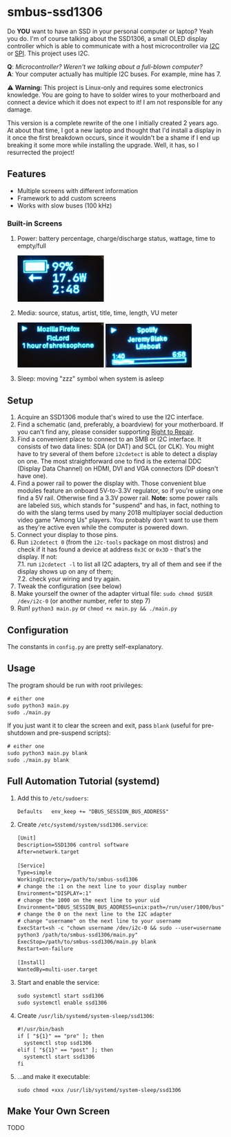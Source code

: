 # smbus-ssd1306
Do **YOU** want to have an SSD in your personal computer or laptop? Yeah you do.
I'm of course talking about the SSD1306, a small OLED display controller which
is able to communicate with a host microcontroller via
[I2C](https://en.wikipedia.org/wiki/I%C2%B2C) or
[SPI](https://en.wikipedia.org/wiki/Serial_Peripheral_Interface). This project
uses I2C.

**Q**: _Microcontroller? Weren't we talking about a full-blown computer?_\
**A**: Your computer actually has multiple I2C buses. For example, mine has 7.

⚠️ **Warning:** This project is Linux-only and requires some electronics
knowledge. You are going to have to solder wires to your motherboard and connect
a device which it does not expect to it! I am not responsible for any damage.

This version is a complete rewrite of the one I initially created 2 years ago.
At about that time, I got a new laptop and thought that I'd install a display in
it once the first breakdown occurs, since it wouldn't be a shame if I end up
breaking it some more while installing the upgrade. Well, it has, so I
resurrected the project!

## Features
  - Multiple screens with different information
  - Framework to add custom screens
  - Works with slow buses (100 kHz)

### Built-in Screens
  1. Power: battery percentage, charge/discharge status, wattage, time to
     empty/full

     <img src="./screenshots/1.jpg" width="200" alt="Power screen">

  2. Media: source, status, artist, title, time, length, VU meter

     <img src="./screenshots/2.jpg" width="200" alt="Media screen (Firefox)">
     <img src="./screenshots/3.jpg" width="200" alt="Media screen (Spotify)">

  3. Sleep: moving "zzz" symbol when system is asleep

## Setup
  1. Acquire an SSD1306 module that's wired to use the I2C interface.
  2. Find a schematic (and, preferably, a boardview) for your motherboard. If
  you can't find any, please consider supporting
  [Right to Repair](https://www.repair.org/stand-up/).
  3. Find a convenient place to connect to an SMB or I2C interface. It consists
  of two data lines: SDA (or DAT) and SCL (or CLK). You might have to try
  several of them before `i2cdetect` is able to detect a display on one. The
  most straightforward one to find is the external DDC (Display Data Channel) on
  HDMI, DVI and VGA connectors (DP doesn't have one).
  4. Find a power rail to power the display with. Those convenient blue modules
  feature an onboard 5V-to-3.3V regulator, so if you're using one find a 5V
  rail. Otherwise find a 3.3V power rail. **Note:** some power rails are labeled
  `SUS`, which stands for "suspend" and has, in fact, nothing to do with the
  slang terms used by many 2018 multiplayer social deduction video game
  "Among Us" players. You probably don't want to use them as they're active even
  while the computer is powered down.
  5. Connect your display to those pins.
  6. Run `i2cdetect 0` (from the `i2c-tools` package on most distros) and check
  if it has found a device at address `0x3C` or `0x3D` - that's the display. If
  not:\
     7.1. run `i2cdetect -l` to list all I2C adapters, try all of them and see
     if the display shows up on any of them;\
     7.2. check your wiring and try again.
  7. Tweak the configuration (see below)
  8. Make yourself the owner of the adapter virtual file:
  `sudo chmod $USER /dev/i2c-0` (or another number, refer to step 7)
  9. Run! `python3 main.py` or `chmod +x main.py && ./main.py`

## Configuration
The constants in `config.py` are pretty self-explanatory.

## Usage
The program should be run with root privileges:
```
# either one
sudo python3 main.py
sudo ./main.py
```
If you just want it to clear the screen and exit, pass `blank` (useful for pre-shutdown and pre-suspend scripts):
```
# either one
sudo python3 main.py blank
sudo ./main.py blank
```

## Full Automation Tutorial (systemd)
  1. Add this to `/etc/sudoers`:
     ```
     Defaults	env_keep += "DBUS_SESSION_BUS_ADDRESS"
     ```
  2. Create `/etc/systemd/system/ssd1306.service`:
     ```
     [Unit]
     Description=SSD1306 control software
     After=network.target

     [Service]
     Type=simple
     WorkingDirectory=/path/to/smbus-ssd1306
     # change the :1 on the next line to your display number
     Environment="DISPLAY=:1"
     # change the 1000 on the next line to your uid
     Environment="DBUS_SESSION_BUS_ADDRESS=unix:path=/run/user/1000/bus"
     # change the 0 on the next line to the I2C adapter
     # change "username" on the next line to your username
     ExecStart=sh -c "chown username /dev/i2c-0 && sudo --user=username python3 /path/to/smbus-ssd1306/main.py"
     ExecStop=/path/to/smbus-ssd1306/main.py blank
     Restart=on-failure

     [Install]
     WantedBy=multi-user.target
     ```
  3. Start and enable the service:
     ```
     sudo systemctl start ssd1306
     sudo systemctl enable ssd1306
     ```
  4. Create `/usr/lib/systemd/system-sleep/ssd1306`:
     ```
     #!/usr/bin/bash
     if [ "${1}" == "pre" ]; then
       systemctl stop ssd1306
     elif [ "${1}" == "post" ]; then
       systemctl start ssd1306
     fi
     ```
  4. ...and make it executable:
     ```
     sudo chmod +xxx /usr/lib/systemd/system-sleep/ssd1306
     ```

## Make Your Own Screen
TODO
